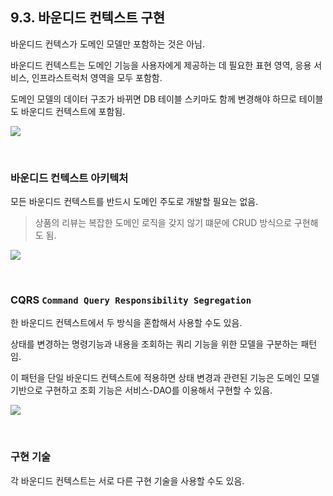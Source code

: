 ## 9.3. 바운디드 컨텍스트 구현

바운디드 컨텍스가 도메인 모델만 포함하는 것은 아님.

바운디드 컨텍스트는 도메인 기능을 사용자에게 제공하는 데 필요한 표현 영역, 응용 서비스, 인프라스트럭처 영역을 모두 포함함.

도메인 모델의 데이터 구조가 바뀌면 DB 테이블 스키마도 함께 변경해야 하므로 테이블도 바운디드 컨텍스트에 포함됨.

![](https://blog.kakaocdn.net/dn/bP7GY3/btrHIX2lldX/XwByJbUk3ykBFaT1IiHKK1/img.png)

<br>

### 바운디드 컨텍스트 아키텍처

모든 바운디드 컨텍스트를 반드시 도메인 주도로 개발할 필요는 없음.

> 상품의 리뷰는 복잡한 도메인 로직을 갖지 않기 떄문에 CRUD 방식으로 구현해도 됨.

![](https://velog.velcdn.com/images/mo-zza/post/4577d281-03ea-43b8-a254-4c72d2ce5ac5/image.png)

<br>

### CQRS `Command Query Responsibility Segregation`

한 바운디드 컨텍스트에서 두 방식을 혼합해서 사용할 수도 있음.

상태를 변경하는 명령기능과 내용을 조회하는 쿼리 기능을 위한 모델을 구분하는 패턴임.

이 패턴을 단일 바운디드 컨텍스트에 적용하면 상태 변경과 관련된 기능은 도메인 모델 기반으로 구현하고 조회 기능은 서비스-DAO를 이용해서 구현할 수 있음.

![](https://velog.velcdn.com/images/mo-zza/post/e17c3801-2bc3-4a78-92ea-483196be4e04/image.png)

<br>

### 구현 기술

각 바운디드 컨텍스트는 서로 다른 구현 기술을 사용할 수도 있음.